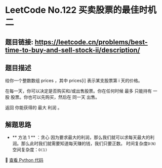 # LeetCode No.122 买卖股票的最佳时机二

## 题目链接: https://leetcode.cn/problems/best-time-to-buy-and-sell-stock-ii/description/

## 题目描述
给你一个整数数组 prices ，其中 prices[i] 表示某支股票第 i 天的价格。

在每一天，你可以决定是否购买和/或出售股票。你在任何时候 最多 只能持有 一股 股票。你也可以先购买，然后在 同一天 出售。

返回 你能获得的 最大 利润 。

## 解题思路
- ** 方法 1 ** ：贪心
因为要求最大的利润，那么我们就可以求每天最大的利润。那么此时我们就需要知道每天赚的钱，我们只要正数。
时间复杂度`O(N）` 
空间复杂度：`O(1)`

📌 [查看 Python 代码](../solutions/python/No_122_买卖股票的最佳时机二.py)